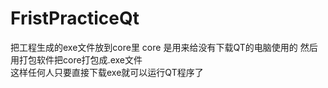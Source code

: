 # FristPracticeQt
把工程生成的exe文件放到core里
core 是用来给没有下载QT的电脑使用的
然后用打包软件把core打包成.exe文件  
这样任何人只要直接下载exe就可以运行QT程序了
